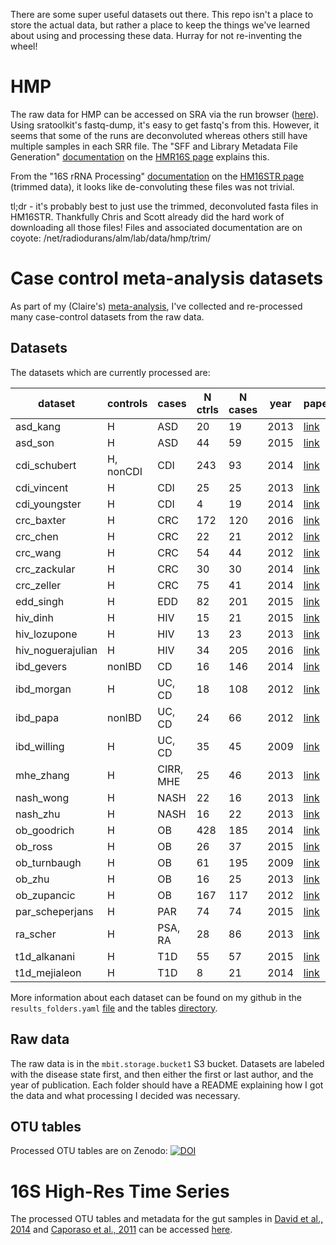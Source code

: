There are some super useful datasets out there. This repo
isn't a place to store the actual data, but rather a place to keep
the things we've learned about using and processing these data.
Hurray for not re-inventing the wheel!

# HMP

The raw data for HMP can be accessed on SRA via the run browser
([here](https://www.ncbi.nlm.nih.gov/Traces/study/?acc=SRP002395)).
Using sratoolkit's fastq-dump, it's easy to get fastq's from this.
However, it seems that some of the runs are deconvoluted whereas others
still have multiple samples in each SRR file. The "SFF and Library
Metadata File Generation" [documentation](http://hmpdacc.org/doc/SFF_LibraryMetadataFiles_SOP.pdf)
on the [HMR16S page](http://hmpdacc.org/HMR16S/) explains this.

From the "16S rRNA Processing" [documentation](http://hmpdacc.org/doc/16S_SOP.pdf)
on the [HM16STR page](http://hmpdacc.org/HM16STR/)
(trimmed data), it looks like de-convoluting these files was not trivial.

tl;dr - it's probably best to just use the trimmed, deconvoluted fasta
files in HM16STR. Thankfully Chris and Scott already did the hard work
of downloading all those files! Files and associated documentation are
on coyote: /net/radiodurans/alm/lab/data/hmp/trim/

# Case control meta-analysis datasets

As part of my (Claire's) [meta-analysis](http://biorxiv.org/content/early/2017/05/08/134031), 
I've collected and re-processed many case-control datasets from the raw data.

## Datasets

The datasets which are currently processed are:

dataset | controls | cases | N ctrls | N cases | year | paper
---------|---------|---------|---------|---------|---------|---------
asd_kang | H | ASD | 20 | 19 | 2013 | [link](http://dx.doi.org/10.1371/journal.pone.0068322)
asd_son | H | ASD | 44 | 59 | 2015 | [link](http://dx.doi.org/10.1371/journal.pone.0137725)
cdi_schubert | H, nonCDI | CDI | 243 | 93 | 2014 | [link](http://dx.doi.org/10.1128/mBio.01021-14)
cdi_vincent | H | CDI | 25 | 25 | 2013 | [link](http://dx.doi.org/10.1186/2049-2618-1-18)
cdi_youngster | H | CDI | 4 | 19 | 2014 | [link](http://dx.doi.org/10.1093/cid/ciu135)
crc_baxter | H | CRC | 172 | 120 | 2016 | [link](http://dx.doi.org/10.1186/s13073-016-0290-3)
crc_chen | H | CRC | 22 | 21 | 2012 | [link](http://dx.doi.org/10.1371/journal.pone.0039743)
crc_wang | H | CRC | 54 | 44 | 2012 | [link](http://dx.doi.org/10.1038/ismej.2011.109})
crc_zackular | H | CRC | 30 | 30 | 2014 | [link](http://dx.doi.org/10.1158/1940-6207.CAPR-14-0129)
crc_zeller | H | CRC | 75 | 41 | 2014 | [link](http://dx.doi.org/10.15252/msb.20145645)
edd_singh | H | EDD | 82 | 201 | 2015 | [link](http://dx.doi.org/10.1186/s40168-015-0109-2)
hiv_dinh | H | HIV | 15 | 21 | 2015 | [link](http://dx.doi.org/10.1093/infdis/jiu409)
hiv_lozupone | H | HIV | 13 | 23 | 2013 | [link](http://dx.doi.org/10.1016/j.chom.2013.08.006)
hiv_noguerajulian | H | HIV | 34 | 205 | 2016 | [link](https://doi.org/10.1016%2Fj.ebiom.2016.01.032)
ibd_gevers | nonIBD | CD | 16 | 146 | 2014 | [link](http://dx.doi.org/10.1016/j.chom.2014.02.005)
ibd_morgan | H | UC, CD | 18 | 108 | 2012 | [link](http://dx.doi.org/10.1186/gb-2012-13-9-r79)
ibd_papa | nonIBD | UC, CD | 24 | 66 | 2012 | [link](http://dx.doi.org/10.1371/journal.pone.0039242)
ibd_willing | H | UC, CD | 35 | 45 | 2009 | [link](http://dx.doi.org/10.1053/j.gastro.2010.08.049)
mhe_zhang | H | CIRR, MHE | 25 | 46 | 2013 | [link](http://dx.doi.org/10.1038/ajg.2013.221)
nash_wong | H | NASH | 22 | 16 | 2013 | [link](http://dx.doi.org/10.1371/journal.pone.0062885)
nash_zhu | H | NASH | 16 | 22 | 2013 | [link](http://dx.doi.org/10.1002/hep.26093)
ob_goodrich | H | OB | 428 | 185 | 2014 | [link](http://dx.doi.org/10.1016/j.cell.2014.09.053)
ob_ross | H | OB | 26 | 37 | 2015 | [link](http://dx.doi.org/10.1186/s40168-015-0072-y)
ob_turnbaugh | H | OB | 61 | 195 | 2009 | [link](http://dx.doi.org/10.1038/nature07540)
ob_zhu | H | OB | 16 | 25 | 2013 | [link](http://dx.doi.org/10.1002/hep.26093)
ob_zupancic | H | OB | 167 | 117 | 2012 | [link](http://dx.doi.org/10.1371/journal.pone.0043052)
par_scheperjans | H | PAR | 74 | 74 | 2015 | [link](http://dx.doi.org/10.1002/mds.26069)
ra_scher | H | PSA, RA | 28 | 86 | 2013 | [link](http://dx.doi.org/10.7554/eLife.01202)
t1d_alkanani | H | T1D | 55 | 57 | 2015 | [link](http://dx.doi.org/10.2337/db14-1847)
t1d_mejialeon | H | T1D | 8 | 21 | 2014 | [link](http://dx.doi.org/10.1038/srep03814)

More information about each dataset can be found on my github in the `results_folders.yaml`
[file](https://github.com/cduvallet/microbiomeHD/tree/master/data/user_input) and the
tables [directory](https://github.com/cduvallet/microbiomeHD/tree/master/final/tables).

## Raw data

The raw data is in the `mbit.storage.bucket1` S3 bucket. Datasets are labeled
with the disease state first, and then either the first or last author, and the
year of publication. Each folder should have a README explaining how I got the
data and what processing I decided was necessary.

## OTU tables

Processed OTU tables are on Zenodo: 
[![DOI](https://zenodo.org/badge/DOI/10.5281/zenodo.569601.svg)](https://doi.org/10.5281/zenodo.569601)

# 16S High-Res Time Series

The processed OTU tables and metadata for the gut samples in [David et al., 2014](https://genomebiology.biomedcentral.com/articles/10.1186/gb-2014-15-7-r89) and [Caporaso et al., 2011](https://genomebiology.biomedcentral.com/articles/10.1186/gb-2011-12-5-r50) can be accessed [here](https://ndownloader.figshare.com/files/5665881).
